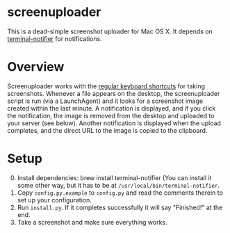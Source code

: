screenuploader
==============

This is a dead-simple screenshot uploader for Mac OS X.
It depends on [terminal-notifier](https://github.com/alloy/terminal-notifier) for notifications.

Overview
========
Screenuploader works with the [regular keyboard shortcuts](http://fortysevenmedia.com/blog/archives/quick_screenshot_key_commands_in_mac_os_x/) for taking screenshots. Whenever a file appears on the desktop, the screenuploader script is run (via a LaunchAgent) and it looks for a screenshot image created within the last minute. A notification is displayed, and if you click the notification, the image is removed from the desktop and uploaded to your server (see below). Another notification is displayed when the upload completes, and the direct URL to the image is copied to the clipboard.

Setup
=====
0. Install dependencies:
    brew install terminal-notifier
   (You can install it some other way, but it has to be at `/usr/local/bin/terminal-notifier`.
1. Copy `config.py.example` to `config.py` and read the comments therein to set up your configuration.
2. Run `install.py`. If it completes successfully it will say "Finished!" at the end.
3. Take a screenshot and make sure everything works.

